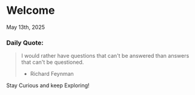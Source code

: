 # Welcome

May 13th, 2025

### Daily Quote:
> I would rather have questions that can't be answered than answers that can't be questioned.
> 	- Richard Feynman

Stay Curious and keep Exploring!

